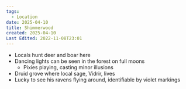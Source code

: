 ```yaml
---
tags:
  - Location
date: 2025-04-10
title: Shimmerwood
created: 2025-04-10
Last Edited: 2022-11-08T23:01
---
```








- Locals hunt deer and boar here
- Dancing lights can be seen in the forest on full moons
    - Pixies playing, casting minor illusions
- Druid grove where local sage, Vidrir, lives
- Lucky to see his ravens flying around, identifiable by violet markings
